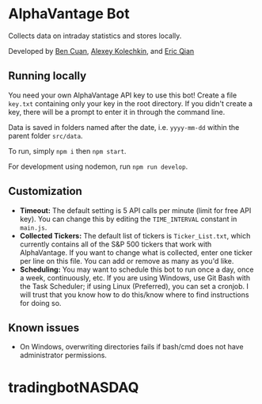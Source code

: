 # AlphaVantage Bot

Collects data on intraday statistics and stores locally.

Developed by [Ben Cuan](https://github.com/dbqeo), [Alexey Kolechkin](https://github.com/kuxxe), and [Eric Qian](https://github.com/enumc)

## Running locally

You need your own AlphaVantage API key to use this bot! Create a file `key.txt` containing only your key in the root directory.
If you didn't create a key, there will be a prompt to enter it in through the command line.

Data is saved in folders named after the date, i.e. `yyyy-mm-dd` within the parent folder `src/data`.

To run, simply `npm i` then `npm start`.

For development using nodemon, run `npm run develop`.

## Customization
 - **Timeout:** The default setting is 5 API calls per minute (limit for free API key). You can change this by editing the `TIME_INTERVAL` constant in `main.js`.
 - **Collected Tickers:** The default list of tickers is `Ticker_List.txt`, which currently contains all of the S&P 500 tickers that work with AlphaVantage. If you want to change what is collected, enter one ticker per line on this file. You can add or remove as many as you'd like.
 - **Scheduling:** You may want to schedule this bot to run once a day, once a week, continuously, etc. If you are using Windows, use Git Bash with the Task Scheduler; if using Linux (Preferred), you can set a cronjob. I will trust that you know how to do this/know where to find instructions for doing so.
 
## Known issues
 - On Windows, overwriting directories fails if bash/cmd does not have administrator permissions.
# tradingbotNASDAQ
